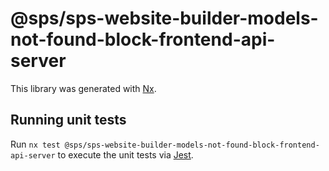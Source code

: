 # @sps/sps-website-builder-models-not-found-block-frontend-api-server

This library was generated with [Nx](https://nx.dev).

## Running unit tests

Run `nx test @sps/sps-website-builder-models-not-found-block-frontend-api-server` to execute the unit tests via [Jest](https://jestjs.io).
